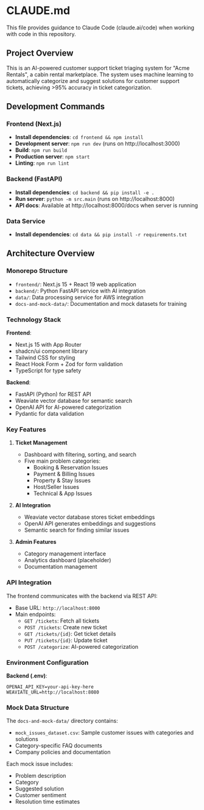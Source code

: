 # CLAUDE.md

This file provides guidance to Claude Code (claude.ai/code) when working with code in this repository.

## Project Overview

This is an AI-powered customer support ticket triaging system for "Acme Rentals", a cabin rental marketplace. The system uses machine learning to automatically categorize and suggest solutions for customer support tickets, achieving >95% accuracy in ticket categorization.

## Development Commands

### Frontend (Next.js)
- **Install dependencies**: `cd frontend && npm install`
- **Development server**: `npm run dev` (runs on http://localhost:3000)
- **Build**: `npm run build`
- **Production server**: `npm start`
- **Linting**: `npm run lint`

### Backend (FastAPI)
- **Install dependencies**: `cd backend && pip install -e .`
- **Run server**: `python -m src.main` (runs on http://localhost:8000)
- **API docs**: Available at http://localhost:8000/docs when server is running

### Data Service
- **Install dependencies**: `cd data && pip install -r requirements.txt`

## Architecture Overview

### Monorepo Structure
- `frontend/`: Next.js 15 + React 19 web application
- `backend/`: Python FastAPI service with AI integration
- `data/`: Data processing service for AWS integration
- `docs-and-mock-data/`: Documentation and mock datasets for training

### Technology Stack

**Frontend**:
- Next.js 15 with App Router
- shadcn/ui component library
- Tailwind CSS for styling
- React Hook Form + Zod for form validation
- TypeScript for type safety

**Backend**:
- FastAPI (Python) for REST API
- Weaviate vector database for semantic search
- OpenAI API for AI-powered categorization
- Pydantic for data validation

### Key Features

1. **Ticket Management**
   - Dashboard with filtering, sorting, and search
   - Five main problem categories:
     - Booking & Reservation Issues
     - Payment & Billing Issues
     - Property & Stay Issues
     - Host/Seller Issues
     - Technical & App Issues

2. **AI Integration**
   - Weaviate vector database stores ticket embeddings
   - OpenAI API generates embeddings and suggestions
   - Semantic search for finding similar issues

3. **Admin Features**
   - Category management interface
   - Analytics dashboard (placeholder)
   - Documentation management

### API Integration

The frontend communicates with the backend via REST API:
- Base URL: `http://localhost:8000`
- Main endpoints:
  - `GET /tickets`: Fetch all tickets
  - `POST /tickets`: Create new ticket
  - `GET /tickets/{id}`: Get ticket details
  - `PUT /tickets/{id}`: Update ticket
  - `POST /categorize`: AI-powered categorization

### Environment Configuration

**Backend (.env)**:
```
OPENAI_API_KEY=your-api-key-here
WEAVIATE_URL=http://localhost:8080
```

### Mock Data Structure

The `docs-and-mock-data/` directory contains:
- `mock_issues_dataset.csv`: Sample customer issues with categories and solutions
- Category-specific FAQ documents
- Company policies and documentation

Each mock issue includes:
- Problem description
- Category
- Suggested solution
- Customer sentiment
- Resolution time estimates